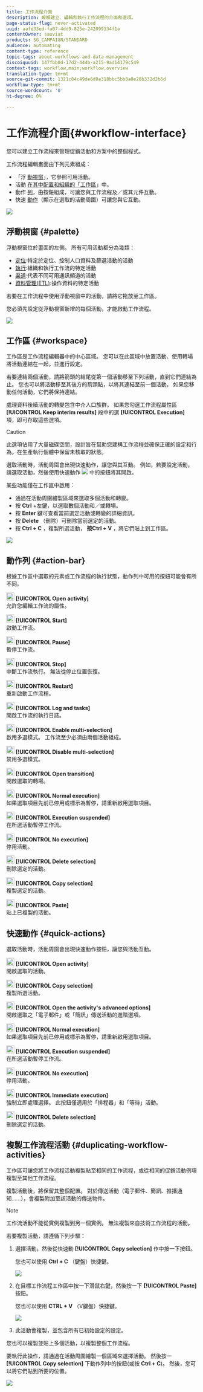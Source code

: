```yaml
---
title: 工作流程介面
description: 瞭解建立、編輯和執行工作流程的介面和選項。
page-status-flag: never-activated
uuid: aafe33ed-fa07-4dd9-825e-242099334f1a
contentOwner: sauviat
products: SG_CAMPAIGN/STANDARD
audience: automating
content-type: reference
topic-tags: about-workflows-and-data-management
discoiquuid: 147fbb0d-17d2-444b-a215-9ad14179c549
context-tags: workflow,main;workflow,overview
translation-type: tm+mt
source-git-commit: 1321c84c49de6d9a318bbc5bb8a0e28b332d2b5d
workflow-type: tm+mt
source-wordcount: '0'
ht-degree: 0%

---
```



# 工作流程介面{#workflow-interface}

您可以建立工作流程來管理促銷活動和方案中的整個程式。

工作流程編輯畫面由下列元素組成：

* 「浮 [動視窗](#palette)」，它參照可用活動。
* 活動 [在其中配置和組織的「工作區](#workspace)」中。
* 動作 [列](#action-bar)，由按鈕組成，可讓您與工作流程及／或其元件互動。
* 快速 [動作](#quick-actions)（顯示在選取的活動周圍）可讓您與它互動。

![](assets/wkf_overview.png)

## 浮動視窗 {#palette}

浮動視窗位於畫面的左側。 所有可用活動都分為幾類：

* [定位](../../automating/using/about-targeting-activities.md):特定於定位、控制人口資料及篩選活動的活動
* [執行](../../automating/using/about-execution-activities.md):組織和執行工作流的特定活動
* [渠道](../../automating/using/about-channel-activities.md):代表不同可用通訊頻道的活動
* [資料管理(ETL)](../../automating/using/about-data-management-activities.md):操作資料的特定活動

若要在工作流程中使用浮動視窗中的活動，請將它拖放至工作區。

您必須先設定從浮動視窗新增的每個活動，才能啟動工作流程。

![](assets/workflow_palette.png)

## 工作區 {#workspace}

工作區是工作流程編輯器中的中心區域。 您可以在此區域中放置活動、使用轉場將活動連結在一起，並進行設定。

若要連結兩個活動，請將箭頭的結尾從第一個活動移至下列活動，直到它們連結為止。 您也可以將活動移至其後方的箭頭點，以將其連結至前一個活動。 如果您移動任何活動，它們將保持連結。

處理資料後續活動的轉變包含中介人口族群。 如果您勾選工作流程屬性區 **[!UICONTROL Keep interim results]** 段中的選 **[!UICONTROL Execution]** 項，即可存取這些選項。

>[!CAUTION]
>
>此選項佔用了大量磁碟空間，設計旨在幫助您建構工作流程並確保正確的設定和行為。在生產執行個體中保留未核取的狀態。


選取活動時，活動周圍會出現快速動作，讓您與其互動。 例如，若要設定活動，請選取活動，然後使用快速動作 ![](assets/edit_darkgrey-24px_table.png) 中的按鈕將其開啟。

某些功能僅在工作區中啟用：

* 通過在活動周圍繪製區域來選取多個活動和轉變。
* 按 **Ctrl** +左鍵，以選取數個活動和／或轉場。
* 按 **Enter** 鍵可查看當前選定活動或轉變的詳細資訊。
* 按 **Delete** （刪除）可刪除當前選定的活動。
* 按 **Ctrl + C** ，複製所選活動， **按Ctrl + V** ，將它們貼上到工作區。

![](assets/workflow_workspace.png)

## 動作列 {#action-bar}

根據工作區中選取的元素或工作流程的執行狀態，動作列中可用的按鈕可能會有所不同。

<img height="21px" src="assets/edit_darkgrey-24px.png" /> **[!UICONTROL Open activity]**<br/>允許您編輯工作流的屬性。

<img height="21px" src="assets/play_darkgrey-24px_table.png" /> **[!UICONTROL Start]**<br/>啟動工作流。

<img height="21px" src="assets/pause_darkgrey-24px_table.png" /> **[!UICONTROL Pause]**<br/>暫停工作流。

<img height="21px" src="assets/stop_darkgrey-24px_table.png" /> **[!UICONTROL Stop]**<br/>中斷工作流執行。 無法從停止位置恢復。

<img height="21px" src="assets/pauseplay_darkgrey-24px_table.png" /> **[!UICONTROL Restart]**<br/>重新啟動工作流程。

<img height="21px" src="assets/printpreview_darkgrey-24px_table.png" /> **[!UICONTROL Log and tasks]**<br/>開啟工作流的執行日誌。

<img height="21px" src="assets/checkcircle_darkgrey-24px_table.png" /> **[!UICONTROL Enable multi-selection]**<br/>啟用多選模式。 工作流至少必須由兩個活動組成。

<img height="21px" src="assets/closecircle_darkgrey-24px_table.png" /> **[!UICONTROL Disable multi-selection]**<br/>禁用多選模式。<br />

<img height="21px" src="assets/targeted.png" /> **[!UICONTROL Open transition]**<br/>開啟選取的轉場。<br />

<img height="21px" src="assets/check_darkgrey-24px_table.png" />  **[!UICONTROL Normal execution]**<br/>如果選取項目先前已停用或標示為暫停，請重新啟用選取項目。<br />

<img height="21px" src="assets/check_pause_darkgrey-24px_table.png" /> **[!UICONTROL Execution suspended]**<br/>在所選活動暫停工作流。<br />

<img height="21px" src="assets/checkdisable.png" /> **[!UICONTROL No execution]**<br/>停用活動。<br />

<img height="21px" src="assets/delete_darkgrey-24px_table.png" /> **[!UICONTROL Delete selection]**<br/>刪除選定的活動。<br />

<img height="21px" src="assets/copy_24px.png" /> **[!UICONTROL Copy selection]**<br/>複製選定的活動。

<img height="21px" src="assets/paste_24px.png" /> **[!UICONTROL Paste]**<br/>貼上已複製的活動。

## 快速動作 {#quick-actions}

選取活動時，活動周圍會出現快速動作按鈕，讓您與活動互動。

<img height="21px" src="assets/edit_darkgrey-24px.png" /> **[!UICONTROL Open activity]**<br/>開啟選取的活動。

<img height="21px" src="assets/copy_24px.png" /> **[!UICONTROL Copy selection]**<br/>複製所選活動。

<img height="21px" src="assets/wkf_dlv_act_params_icon.png" /> **[!UICONTROL Open the activity's advanced options]**<br/>開啟選取之「電子郵件」或「簡訊」傳送活動的進階選項。

<img height="21px" src="assets/check_darkgrey-24px_table.png" /> **[!UICONTROL Normal execution]**<br/>如果選取項目先前已停用或標示為暫停，請重新啟用選取項目。

<img height="21px" src="assets/check_pause_darkgrey-24px_table.png" /> **[!UICONTROL Execution suspended]**<br/>在所選活動暫停工作流。

<img height="21px" src="assets/checkdisable.png" /> **[!UICONTROL No execution]**<br/>停用活動。

<img height="21px" src="assets/pending_darkgrey-24px_table.png" /> **[!UICONTROL Immediate execution]**<br/>強制立即處理選擇。 此按鈕僅適用於「排程器<span class="uicontrol">」和</span>「<span class="uicontrol"></span>等待」活動。

<img height="21px" src="assets/delete_darkgrey-24px_table.png" /> **[!UICONTROL Delete selection]**<br/>刪除選定的活動。

## 複製工作流程活動 {#duplicating-workflow-activities}

工作區可讓您將工作流程活動複製貼至相同的工作流程，或從相同的促銷活動例項複製至其他工作流程。

複製活動後，將保留其整個配置。 對於傳送活動（電子郵件、簡訊、推播通知……），會複製附加至該活動的傳送物件。

>[!NOTE]
>
>工作流活動不能從實例複製到另一個實例。 無法複製來自技術工作流程的活動。

若要複製活動，請遵循下列步驟：

1. 選擇活動，然後從快速動 **[!UICONTROL Copy selection]** 作中按一下按鈕。

   您也可以使用 **Ctrl + C** （鍵盤）快捷鍵。

   ![](assets/wkf_copypaste1.png)

1. 在目標工作流程工作區中按一下滑鼠右鍵，然後按一下 **[!UICONTROL Paste]** 按鈕。

   您也可以使用 **CTRL + V** （V鍵盤）快捷鍵。

   ![](assets/wkf_copypaste2.png)

1. 此活動會複製，並包含所有已初始設定的設定。

您也可以複製並貼上多個活動，以複製整個工作流程。

要執行此操作，請通過在活動周圍繪製一個區域來選擇活動。 然後按一 **[!UICONTROL Copy selection]** 下動作列中的按鈕(或按 **Ctrl + C**)。 然後，您可以將它們貼到所要的位置。

![](assets/wkf_copypaste3.png)

